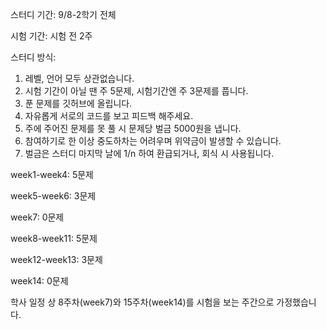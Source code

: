 스터디 기간: 9/8-2학기 전체

시험 기간: 시험 전 2주


스터디 방식:
1. 레벨, 언어 모두 상관없습니다.
2. 시험 기간이 아닐 땐 주 5문제, 시험기간엔 주 3문제를 풉니다.
3. 푼 문제를 깃허브에 올립니다.
4. 자유롭게 서로의 코드를 보고 피드백 해주세요.
5. 주에 주어진 문제를 못 풀 시 문제당 벌금 5000원을 냅니다.
6. 참여하기로 한 이상 중도하차는 어려우며 위약금이 발생할 수 있습니다.
7. 벌금은 스터디 마지막 날에 1/n 하여 환급되거나, 회식 시 사용됩니다.



week1-week4: 5문제

week5-week6: 3문제

week7: 0문제

week8-week11: 5문제

week12-week13: 3문제

week14: 0문제

학사 일정 상 8주차(week7)와 15주차(week14)를 시험을 보는 주간으로 가정했습니다.
